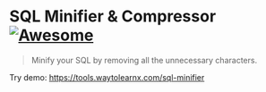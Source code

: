 # SQL Minifier & Compressor [![Awesome](https://cdn.rawgit.com/sindresorhus/awesome/d7305f38d29fed78fa85652e3a63e154dd8e8829/media/badge.svg)](https://github.com/sindresorhus/awesome)

>Minify your SQL by removing all the unnecessary characters.

Try demo: https://tools.waytolearnx.com/sql-minifier

